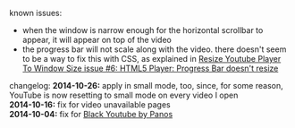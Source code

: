 known issues:
<ul>
<li>when the window is narrow enough for the horizontal scrollbar to appear, it will appear on top of the video
<li>the progress bar will not scale along with the video. there doesn't seem to be a way to fix this with CSS, as explained in <a href='https://github.com/Zren/ResizeYoutubePlayerToWindowSize/issues/6'>Resize Youtube Player To Window Size issue #6: HTML5 Player: Progress Bar doesn't resize</a>
</ul>

changelog:
<b>2014-10-26:</b> apply in small mode, too, since, for some reason, YouTube is now resetting to small mode on every video I open<br>
<b>2014-10-16:</b> fix for video unavailable pages<br>
<b>2014-10-04:</b> fix for <a href='https://userstyles.org/styles/62289/black-youtube-by-panos'>Black Youtube by Panos</a><br>